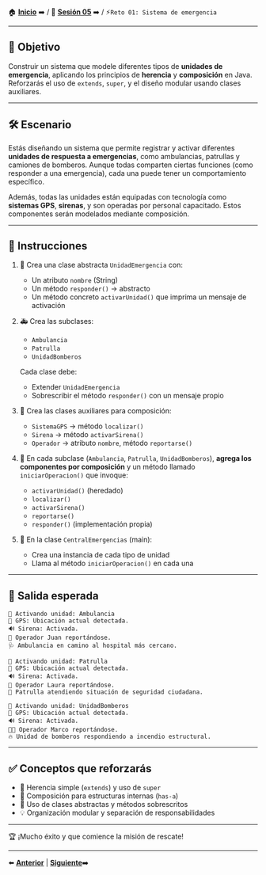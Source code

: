 🏠 [**Inicio**](../../Readme.md) ➡️ / 📖 [**Sesión 05**](../Readme.md) ➡️ / ⚡`Reto 01: Sistema de emergencia`

---

## 🎯 Objetivo

Construir un sistema que modele diferentes tipos de **unidades de emergencia**, aplicando los principios de **herencia** y **composición** en Java. Reforzarás el uso de `extends`, `super`, y el diseño modular usando clases auxiliares.

---

## 🛠️ Escenario

Estás diseñando un sistema que permite registrar y activar diferentes **unidades de respuesta a emergencias**, como ambulancias, patrullas y camiones de bomberos. Aunque todas comparten ciertas funciones (como responder a una emergencia), cada una puede tener un comportamiento específico.

Además, todas las unidades están equipadas con tecnología como **sistemas GPS**, **sirenas**, y son operadas por personal capacitado. Estos componentes serán modelados mediante composición.

---

## 📝 Instrucciones

1. 🧱 Crea una clase abstracta `UnidadEmergencia` con:
   - Un atributo `nombre` (String)
   - Un método `responder()` → abstracto
   - Un método concreto `activarUnidad()` que imprima un mensaje de activación

2. 🚑 Crea las subclases:
   - `Ambulancia`
   - `Patrulla`
   - `UnidadBomberos`

   Cada clase debe:
   - Extender `UnidadEmergencia`
   - Sobrescribir el método `responder()` con un mensaje propio

3. 🧩 Crea las clases auxiliares para composición:
   - `SistemaGPS` → método `localizar()`
   - `Sirena` → método `activarSirena()`
   - `Operador` → atributo `nombre`, método `reportarse()`

4. 🔁 En cada subclase (`Ambulancia`, `Patrulla`, `UnidadBomberos`), **agrega los componentes por composición** y un método llamado `iniciarOperacion()` que invoque:
   - `activarUnidad()` (heredado)
   - `localizar()`
   - `activarSirena()`
   - `reportarse()`
   - `responder()` (implementación propia)

5. 🧪 En la clase `CentralEmergencias` (main):
   - Crea una instancia de cada tipo de unidad
   - Llama al método `iniciarOperacion()` en cada una

---

## 🧩 Salida esperada

```plaintext
🚨 Activando unidad: Ambulancia
📍 GPS: Ubicación actual detectada.
🔊 Sirena: Activada.
👷 Operador Juan reportándose.
🩺 Ambulancia en camino al hospital más cercano.

🚨 Activando unidad: Patrulla
📍 GPS: Ubicación actual detectada.
🔊 Sirena: Activada.
👮 Operador Laura reportándose.
🚓 Patrulla atendiendo situación de seguridad ciudadana.

🚨 Activando unidad: UnidadBomberos
📍 GPS: Ubicación actual detectada.
🔊 Sirena: Activada.
👨‍🚒 Operador Marco reportándose.
🔥 Unidad de bomberos respondiendo a incendio estructural.
```

---

## ✅ Conceptos que reforzarás

- 🔁 Herencia simple (`extends`) y uso de `super`
- 🧩 Composición para estructuras internas (`has-a`)
- 🧠 Uso de clases abstractas y métodos sobrescritos
- 💡 Organización modular y separación de responsabilidades

---

🏆 ¡Mucho éxito y que comience la misión de rescate!  

---

⬅️ [**Anterior**](../Ejemplo-02/Readme.md) | [**Siguiente**](../Ejemplo-03/Readme.md)➡️